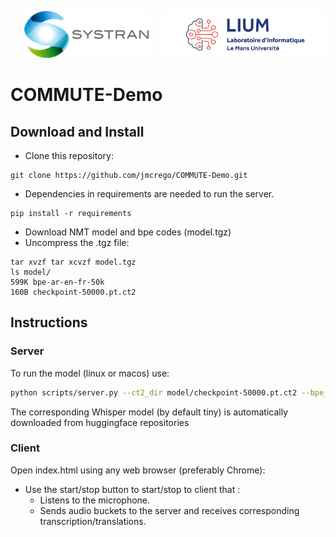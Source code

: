 <p align="right"> <img src="pics/SYSTRAN.png" height="75"/> &nbsp; &nbsp; <img src="pics/LIUM.png" height="75"/> </p>

# COMMUTE-Demo

## Download and Install

* Clone this repository:
```
git clone https://github.com/jmcrego/COMMUTE-Demo.git
```
* Dependencies in requirements are needed to run the server.
```
pip install -r requirements
```
* Download NMT model and bpe codes (model.tgz)
* Uncompress the .tgz file:
```
tar xvzf tar xcvzf model.tgz
ls model/
599K bpe-ar-en-fr-50k
160B checkpoint-50000.pt.ct2
```

## Instructions

### Server

To run the model (linux or macos) use:

```bash
python scripts/server.py --ct2_dir model/checkpoint-50000.pt.ct2 --bpe_file model/bpe-ar-en-fr-50k
```
The corresponding Whisper model (by default tiny) is automatically downloaded from huggingface repositories

### Client

Open index.html using any web browser (preferably Chrome):
* Use the start/stop button to start/stop to client that :
  - Listens to the microphone.
  - Sends audio buckets to the server and receives corresponding transcription/translations.
